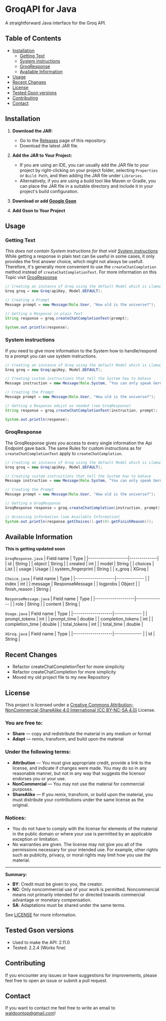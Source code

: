 # GroqAPI for Java

A straightforward Java interface for the Groq API.

## Table of Contents

- [Installation](#installation)
    - [Getting Text](#getting-text)
    - [System instructions](#system-instructions)
    - [GroqResponse](#groqresponse)
    - [Available Information](#available-information)
- [Usage](#usage)
- [Recent Changes](#recent-changes)
- [License](#license)
- [Tested Gson versions](#tested-gson-versions)
- [Contributing](#contributing)
- [Contact](#contact)

## Installation

1. **Download the JAR:**
   - Go to the [Releases](https://github.com/yourusername/groq-api-client/releases) page of this repository.
   - Download the latest JAR file.

2. **Add the JAR to Your Project:**
   - If you are using an IDE, you can usually add the JAR file to your project by right-clicking on your project folder, selecting `Properties` or `Build Path`, and then adding the JAR file under `Libraries`.
   - Alternatively, if you are using a build tool like Maven or Gradle, you can place the JAR file in a suitable directory and include it in your project's build configuration.

3. **Download or add [Google Gson](https://github.com/jgravelle/GroqApiLibrary)**
4. **Add Gson to Your Project**

## Usage
### Getting Text
*This does not contain System instructions for that visit [System instructions](#system-instructions)*
While getting a response in plain text can be useful in some cases, it only provides the first answer choice, which might not always be usefull. Therefore, it's generally more convenient to use the `createChatCompletion` method instead of `createChatCompletionText`. For more information on this Topic visit [GroqResponse](#groqresponse)

```java
// Creating an instance of Groq using the default Model which is Llama3_8b
Groq groq = new Groq(apiKey, Model.DEFAULT);

// Creating a Prompt
Message prompt = new Message(Role.User, "How old is the universe?");

// Getting a Response in plain Text
String response = groq.createChatCompletionText(prompt);

System.out.println(response);
```

### System instructions
If you need to give more information to the System how to handle/respond to a prompt you can use system instructions.
```java
// Creating an instance of Groq using the default Model which is Llama3_8b
Groq groq = new Groq(apiKey, Model.DEFAULT);

// Creating custom instructions that tell the System how to behave
Message instruction = new Message(Role.System, "You can only speak German from now on");

// Creating the Prompt
Message prompt = new Message(Role.User, "How old is the universe?");

// Getting a Response adujst as needed (see GroqResponse)
String response = groq.createChatCompletionText(instruction, prompt);

System.out.println(response);
```

### GroqResponse
The GroqResponse gives you access to every single information the Api Endpoint gave back.
The same Rules for custom instructions as for `createChatCompletionText` apply to `createChatCompletion`.

```java
// Creating an instance of Groq using the default Model which is Llama3_8b
Groq groq = new Groq(apiKey, Model.DEFAULT);

// Creating custom instructions that tell the System how to behave
Message instruction = new Message(Role.System, "You can only speak German from now on");

// Creating the Prompt
Message prompt = new Message(Role.User, "How old is the universe?");

// Getting a GroqResponse
GroqResponse response = groq.createChatCompletion(instruction, prompt);

// Accessing information (see Available Information) 
System.out.println(response.getChoices().get(0).getFinishReason());
```

## Available Information
**This is getting updated soon**

`GroqResponse.java`
| Field name         | Type         |
|--------------------|--------------|
| id                 | String       |
| object             | String       |
| created            | int          |
| model              | String       |
| choices            | List<Choice> |
| usage              | Usage        |
| system_fingerprint | String       |
| x_groq             | XGroq        |


`Choice.java`
| Field name         | Type            |
|--------------------|--------------   |
| index              | int             |
| message            | ResponseMessage |
| logprobs           | Object          |
| finish_reason      | String          |



`ResponseMessage.java`
| Field name         | Type            |
|--------------------|--------------   |
| role               | String          |
| content            | String          |


`Usage.java`
| Field name         | Type            |
|--------------------|--------------   |
| prompt_tokens      | int             |
| prompt_time        | double          |
| completion_tokens  | int             |
| completion_time    | double          |
| total_tokens       | int             |
| total_time         | double          |


`XGroq.java`
| Field name         | Type            |
|--------------------|--------------   |
| id                 | String          |



## Recent Changes
- Refactor createChatCompletionText for more simplicity
- Refactor createChatCompletion for more simplicity
- Moved my old project file to my new Repository

## License

This project is licensed under a [Creative Commons Attribution-NonCommercial-ShareAlike 4.0 International (CC BY-NC-SA 4.0)](https://creativecommons.org/licenses/by-nc-sa/4.0/) License.

### You are free to:
- **Share** — copy and redistribute the material in any medium or format
- **Adapt** — remix, transform, and build upon the material

### Under the following terms:
- **Attribution** — You must give appropriate credit, provide a link to the license, and indicate if changes were made. You may do so in any reasonable manner, but not in any way that suggests the licensor endorses you or your use.
- **NonCommercial** — You may not use the material for commercial purposes.
- **ShareAlike** — If you remix, transform, or build upon the material, you must distribute your contributions under the same license as the original.

### Notices:
- You do not have to comply with the license for elements of the material in the public domain or where your use is permitted by an applicable exception or limitation.
- No warranties are given. The license may not give you all of the permissions necessary for your intended use. For example, other rights such as publicity, privacy, or moral rights may limit how you use the material.

---

**Summary:**
- **BY**: Credit must be given to you, the creator.
- **NC**: Only noncommercial use of your work is permitted. Noncommercial means not primarily intended for or directed towards commercial advantage or monetary compensation.
- **SA**: Adaptations must be shared under the same terms.

See [LICENSE](https://github.com/F4llBack/GroqAPI?tab=License-1-ov-file) for more information.

## Tested Gson versions
- Used to make the API: 2.11.0
- Tested: 2.2.4 (Works fine)

## Contributing
If you encounter any issues or have suggestions for improvements, please feel free to open an issue or submit a pull request.

## Contact
If you want to contact me feel free to write an email to waldoontop@gmail.com!